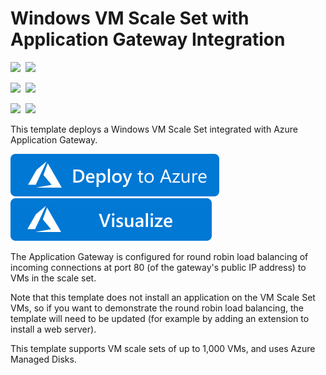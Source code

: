# Windows VM Scale Set with Application Gateway Integration

<IMG SRC="https://azurequickstartsservice.blob.core.windows.net/badges/201-vmss-windows-app-gateway/PublicLastTestDate.svg" />&nbsp;
<IMG SRC="https://azurequickstartsservice.blob.core.windows.net/badges/201-vmss-windows-app-gateway/PublicDeployment.svg" />&nbsp;

<IMG SRC="https://azurequickstartsservice.blob.core.windows.net/badges/201-vmss-windows-app-gateway/FairfaxLastTestDate.svg" />&nbsp;
<IMG SRC="https://azurequickstartsservice.blob.core.windows.net/badges/201-vmss-windows-app-gateway/FairfaxDeployment.svg" />&nbsp;

<IMG SRC="https://azurequickstartsservice.blob.core.windows.net/badges/201-vmss-windows-app-gateway/BestPracticeResult.svg" />&nbsp;
<IMG SRC="https://azurequickstartsservice.blob.core.windows.net/badges/201-vmss-windows-app-gateway/CredScanResult.svg" />&nbsp;

This template deploys a Windows VM Scale Set integrated with Azure Application Gateway.

<a href="https://portal.azure.com/#create/Microsoft.Template/uri/https%3A%2F%2Fraw.githubusercontent.com%2FAzure%2Fazure-quickstart-templates%2Fmaster%2F201-vmss-windows-app-gateway%2Fazuredeploy.json" target="_blank">
    <img src="https://raw.githubusercontent.com/Azure/azure-quickstart-templates/master/1-CONTRIBUTION-GUIDE/images/deploytoazure.svg?sanitize=true"/>
</a>
<a href="http://armviz.io/#/?load=https%3A%2F%2Fraw.githubusercontent.com%2FAzure%2Fazure-quickstart-templates%2Fmaster%2F201-vmss-windows-app-gateway%2Fazuredeploy.json" target="_blank">
    <img src="https://raw.githubusercontent.com/Azure/azure-quickstart-templates/master/1-CONTRIBUTION-GUIDE/images/visualizebutton.svg?sanitize=true"/>
</a>

The Application Gateway is configured for round robin load balancing of incoming connections at port 80 (of the gateway's public IP address) to VMs in the scale set.

Note that this template does not install an application on the VM Scale Set VMs, so if you want to demonstrate the round robin load balancing, the template will need to be updated (for example by adding an extension to install a web server).

This template supports VM scale sets of up to 1,000 VMs, and uses Azure Managed Disks.

